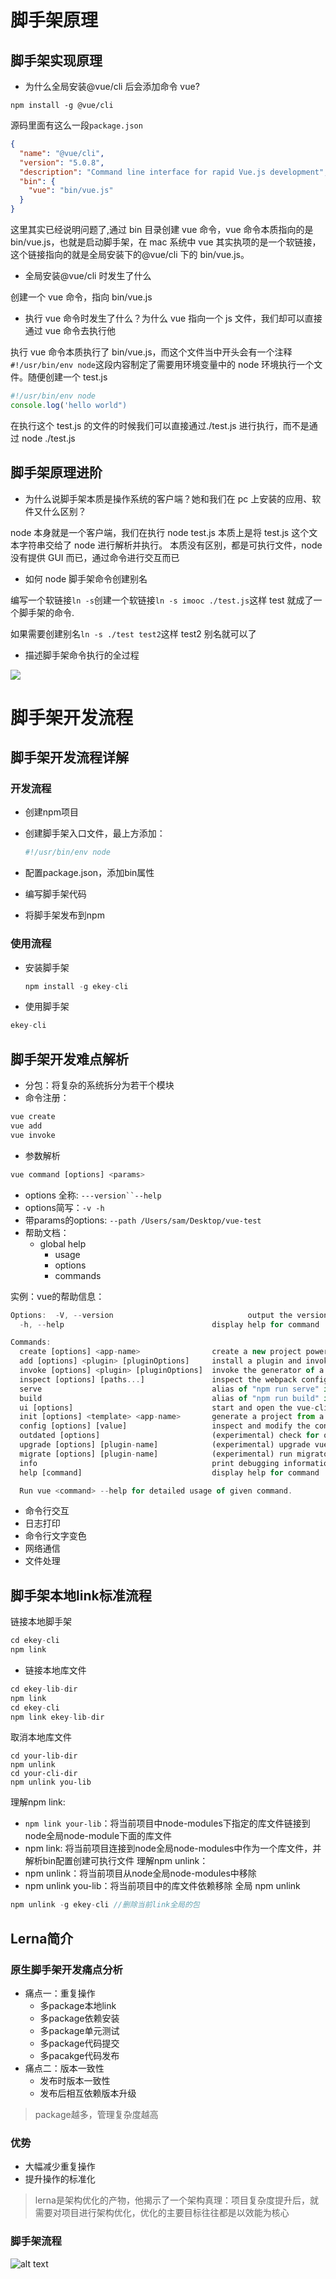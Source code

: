 # 脚手架原理

## 脚手架实现原理

- 为什么全局安装@vue/cli 后会添加命令 vue?

`npm install -g @vue/cli`

源码里面有这么一段`package.json`

```json
{
  "name": "@vue/cli",
  "version": "5.0.8",
  "description": "Command line interface for rapid Vue.js development",
  "bin": {
    "vue": "bin/vue.js"
  }
}
```

这里其实已经说明问题了,通过 bin 目录创建 vue 命令，vue 命令本质指向的是 bin/vue.js，也就是启动脚手架，在 mac 系统中 vue 其实执项的是一个软链接，这个链接指向的就是全局安装下的@vue/cli 下的 bin/vue.js。

- 全局安装@vue/cli 时发生了什么

创建一个 vue 命令，指向 bin/vue.js

- 执行 vue 命令时发生了什么？为什么 vue 指向一个 js 文件，我们却可以直接通过 vue 命令去执行他

执行 vue 命令本质执行了 bin/vue.js，而这个文件当中开头会有一个注释`#!/usr/bin/env node`这段内容制定了需要用环境变量中的 node 环境执行一个文件。随便创建一个 test.js

```javascript
#!/usr/bin/env node
console.log('hello world")
```

在执行这个 test.js 的文件的时候我们可以直接通过./test.js 进行执行，而不是通过 node ./test.js

## 脚手架原理进阶

- 为什么说脚手架本质是操作系统的客户端？她和我们在 pc 上安装的应用、软件又什么区别？

node 本身就是一个客户端，我们在执行 node test.js 本质上是将 test.js 这个文本字符串交给了 node 进行解析并执行。 本质没有区别，都是可执行文件，node 没有提供 GUI 而已，通过命令进行交互而已

- 如何 node 脚手架命令创建别名

编写一个软链接`ln -s`创建一个软链接`ln -s imooc ./test.js`这样 test 就成了一个脚手架的命令.

如果需要创建别名`ln -s ./test test2`这样 test2 别名就可以了

- 描述脚手架命令执行的全过程

![](assets/20240814_011415_image.png)

# 脚手架开发流程

## 脚手架开发流程详解

### 开发流程

- 创建npm项目
- 创建脚手架入口文件，最上方添加：

  ```javascript
  #!/usr/bin/env node
  ```
- 配置package.json，添加bin属性
- 编写脚手架代码
- 将脚手架发布到npm

### 使用流程

- 安装脚手架

  ```javascript
  npm install -g ekey-cli
  ```
- 使用脚手架

```javascript
ekey-cli
```

## 脚手架开发难点解析

- 分包：将复杂的系统拆分为若干个模块
- 命令注册：

```javascript
vue create
vue add 
vue invoke
```

- 参数解析

```javascript
vue command [options] <params>
```

- options 全称: `---version``--help`
- options简写：`-v -h`
- 带params的options:  `--path /Users/sam/Desktop/vue-test`
- 帮助文档：
  - global help
    - usage
    - options
    - commands

实例：vue的帮助信息：

```javascript
Options:  -V, --version                              output the version number
  -h, --help                                 display help for command

Commands:
  create [options] <app-name>                create a new project powered by vue-cli-service
  add [options] <plugin> [pluginOptions]     install a plugin and invoke its generator in an already created project
  invoke [options] <plugin> [pluginOptions]  invoke the generator of a plugin in an already created project
  inspect [options] [paths...]               inspect the webpack config in a project with vue-cli-service
  serve                                      alias of "npm run serve" in the current project
  build                                      alias of "npm run build" in the current project
  ui [options]                               start and open the vue-cli ui
  init [options] <template> <app-name>       generate a project from a remote template (legacy API, requires @vue/cli-init)
  config [options] [value]                   inspect and modify the config
  outdated [options]                         (experimental) check for outdated vue cli service / plugins
  upgrade [options] [plugin-name]            (experimental) upgrade vue cli service / plugins
  migrate [options] [plugin-name]            (experimental) run migrator for an already-installed cli plugin
  info                                       print debugging information about your environment
  help [command]                             display help for command

  Run vue <command> --help for detailed usage of given command.
```

- 命令行交互
- 日志打印
- 命令行文字变色
- 网络通信
- 文件处理

## 脚手架本地link标准流程

链接本地脚手架

```javascript
cd ekey-cli
npm link
```

- 链接本地库文件

```javascript
cd ekey-lib-dir
npm link
cd ekey-cli
npm link ekey-lib-dir
```

取消本地库文件

```javasript
cd your-lib-dir
npm unlink
cd your-cli-dir
npm unlink you-lib
```

理解npm link:

- `npm link your-lib`：将当前项目中node-modules下指定的库文件链接到node全局node-module下面的库文件
- npm link: 将当前项目连接到node全局node-modules中作为一个库文件，并解析bin配置创建可执行文件
  理解npm unlink：
- npm unlink：将当前项目从node全局node-modules中移除
- npm unlink you-lib：将当前项目中的库文件依赖移除
  全局 npm unlink

```javascript
npm unlink -g ekey-cli //删除当前link全局的包
```
## Lerna简介
### 原生脚手架开发痛点分析
- 痛点一：重复操作
  - 多package本地link
  - 多package依赖安装
  - 多package单元测试
  - 多package代码提交
  - 多pacakge代码发布
- 痛点二：版本一致性
  - 发布时版本一致性
  - 发布后相互依赖版本升级
> package越多，管理复杂度越高

### 优势
- 大幅减少重复操作
- 提升操作的标准化
> lerna是架构优化的产物，他揭示了一个架构真理：项目复杂度提升后，就需要对项目进行架构优化，优化的主要目标往往都是以效能为核心

### 脚手架流程
![alt text](image.png)



